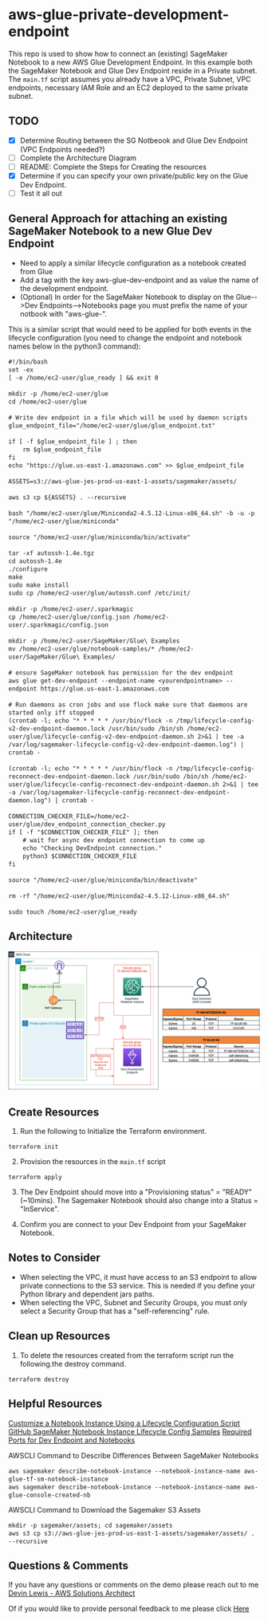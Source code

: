 # aws-glue-private-development-endpoint

This repo is used to show how to connect an (existing) SageMaker Notebook to a new AWS Glue Development Endpoint.  In this example both the SageMaker Notebook and Glue Dev Endpoint reside in a Private subnet.  The `main.tf` script assumes you already have a VPC, Private Subnet, VPC endpoints, necessary IAM Role and an EC2 deployed to the same private subnet.  

## TODO
- [X] Determine Routing between the SG Notbeook and Glue Dev Endpoint (VPC Endpoints needed?)
- [ ] Complete the Architecture Diagram
- [ ] README: Complete the Steps for Creating the resources
- [X] Determine if you can specify your own private/public key on the Glue Dev Endpoint.
- [ ] Test it all out

## General Approach for attaching an existing SageMaker Notebook to a new Glue Dev Endpoint

* Need to apply a similar lifecycle configuration as a notebook created from Glue 
* Add a tag with the key aws-glue-dev-endpoint and as value the name of the development endpoint.
* (Optional) In order for the SageMaker Notebook to display on the Glue-->Dev Endpoints-->Notebooks page you must prefix the name of your notbook with "aws-glue-".

This is a similar script that would need to be applied for both events in the lifecycle configuration (you need to change the endpoint and notebook names below in the python3 command):

```
#!/bin/bash
set -ex
[ -e /home/ec2-user/glue_ready ] && exit 0

mkdir -p /home/ec2-user/glue
cd /home/ec2-user/glue

# Write dev endpoint in a file which will be used by daemon scripts
glue_endpoint_file="/home/ec2-user/glue/glue_endpoint.txt"

if [ -f $glue_endpoint_file ] ; then
    rm $glue_endpoint_file
fi
echo "https://glue.us-east-1.amazonaws.com" >> $glue_endpoint_file

ASSETS=s3://aws-glue-jes-prod-us-east-1-assets/sagemaker/assets/

aws s3 cp ${ASSETS} . --recursive

bash "/home/ec2-user/glue/Miniconda2-4.5.12-Linux-x86_64.sh" -b -u -p "/home/ec2-user/glue/miniconda"

source "/home/ec2-user/glue/miniconda/bin/activate"

tar -xf autossh-1.4e.tgz
cd autossh-1.4e
./configure
make
sudo make install
sudo cp /home/ec2-user/glue/autossh.conf /etc/init/

mkdir -p /home/ec2-user/.sparkmagic
cp /home/ec2-user/glue/config.json /home/ec2-user/.sparkmagic/config.json

mkdir -p /home/ec2-user/SageMaker/Glue\ Examples
mv /home/ec2-user/glue/notebook-samples/* /home/ec2-user/SageMaker/Glue\ Examples/

# ensure SageMaker notebook has permission for the dev endpoint
aws glue get-dev-endpoint --endpoint-name <yourendpointname> --endpoint https://glue.us-east-1.amazonaws.com

# Run daemons as cron jobs and use flock make sure that daemons are started only iff stopped
(crontab -l; echo "* * * * * /usr/bin/flock -n /tmp/lifecycle-config-v2-dev-endpoint-daemon.lock /usr/bin/sudo /bin/sh /home/ec2-user/glue/lifecycle-config-v2-dev-endpoint-daemon.sh 2>&1 | tee -a /var/log/sagemaker-lifecycle-config-v2-dev-endpoint-daemon.log") | crontab -

(crontab -l; echo "* * * * * /usr/bin/flock -n /tmp/lifecycle-config-reconnect-dev-endpoint-daemon.lock /usr/bin/sudo /bin/sh /home/ec2-user/glue/lifecycle-config-reconnect-dev-endpoint-daemon.sh 2>&1 | tee -a /var/log/sagemaker-lifecycle-config-reconnect-dev-endpoint-daemon.log") | crontab -

CONNECTION_CHECKER_FILE=/home/ec2-user/glue/dev_endpoint_connection_checker.py
if [ -f "$CONNECTION_CHECKER_FILE" ]; then
    # wait for async dev endpoint connection to come up
    echo "Checking DevEndpoint connection."
    python3 $CONNECTION_CHECKER_FILE
fi

source "/home/ec2-user/glue/miniconda/bin/deactivate"

rm -rf "/home/ec2-user/glue/Miniconda2-4.5.12-Linux-x86_64.sh"

sudo touch /home/ec2-user/glue_ready
```

## Architecture
![alt text](https://github.com/gravelgrinder/aws-glue-private-dev-endpoint-sagemaker-nb/blob/main/architecture-diagram.png?raw=true)

## Create Resources
1. Run the following to Initialize the Terraform environment.

```
terraform init
```

2. Provision the resources in the `main.tf` script

```
terraform apply
```

3. The Dev Endpoint should move into a "Provisioning status" = "READY" (~10mins). The Sagemaker Notebook should also change into a Status = "InService".

4. Confirm you are connect to your Dev Endpoint from your SageMaker Notebook.

## Notes to Consider
* When selecting the VPC, it must have access to an S3 endpoint to allow private connections to the S3 service.  This is needed if you define your Python library and dependent jars paths.
* When selecting the VPC, Subnet and Security Groups, you must only select a Security Group that has a "self-referencing" rule.

## Clean up Resources
1. To delete the resources created from the terraform script run the following.the destroy command.
```
terraform destroy
```


## Helpful Resources
[Customize a Notebook Instance Using a Lifecycle Configuration Script](https://docs.aws.amazon.com/sagemaker/latest/dg/notebook-lifecycle-config.html)
[GitHub SageMaker Notebook Instance Lifecycle Config Samples](https://github.com/aws-samples/amazon-sagemaker-notebook-instance-lifecycle-config-samples)
[Required Ports for Dev Endpoint and Notebooks](https://docs.aws.amazon.com/glue/latest/dg/start-development-endpoint.html)

AWSCLI Command to Describe Differences Between SageMaker Notebooks
```
aws sagemaker describe-notebook-instance --notebook-instance-name aws-glue-tf-sm-notebook-instance
aws sagemaker describe-notebook-instance --notebook-instance-name aws-glue-console-created-nb
```

AWSCLI Command to Download the Sagemaker S3 Assets
```
mkdir -p sagemaker/assets; cd sagemaker/assets
aws s3 cp s3://aws-glue-jes-prod-us-east-1-assets/sagemaker/assets/ . --recursive
```

## Questions & Comments
If you have any questions or comments on the demo please reach out to me [Devin Lewis - AWS Solutions Architect](mailto:lwdvin@amazon.com?subject=AWS%2FTerraform%20FMS%20Create%20Application%20List%20%28aws-terraform-fms-put-apps-list%29)

Of if you would like to provide personal feedback to me please click [Here](https://feedback.aws.amazon.com/?ea=lwdvin&fn=Devin&ln=Lewis)
